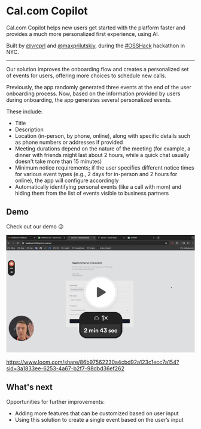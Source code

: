 # Cal.com Copilot

Cal.com Copilot helps new users get started with the platform faster and provides a much more personalized first experience, using AI.

Built by [@vrcprl](https://github.com/vrcprl) and [@maxprilutskiy](https://github.com/maxprilutskiy), during the [#OSSHack](https://osshack.com) hackathon in NYC.

---

Our solution improves the onboarding flow and creates a personalized set of events for users, offering more choices to schedule new calls.

Previously, the app randomly generated three events at the end of the user onboarding process. Now, based on the information provided by users during onboarding, the app generates several personalized events.

These include:

* Title
* Description
* Location (in-person, by phone, online), along with specific details such as phone numbers or addresses if provided
* Meeting durations depend on the nature of the meeting (for example, a dinner with friends might last about 2 hours, while a quick chat usually doesn't take more than 15 minutes)
* Minimum notice requirements; if the user specifies different notice times for various event types (e.g., 2 days for in-person and 2 hours for online), the app will configure accordingly
* Automatically identifying personal events (like a call with mom) and hiding them from the list of events visible to business partners

## Demo

Check out our demo 😉

[![Cal.com Copilot Demo Loom](copilot-demo.png)](https://www.loom.com/share/86b97562230a4cbd92a123c1ecc7a154?sid=3a1833ee-6253-4a67-b2f7-98dbd36ef262)

<https://www.loom.com/share/86b97562230a4cbd92a123c1ecc7a154?sid=3a1833ee-6253-4a67-b2f7-98dbd36ef262>

## What's next

Opportunities for further improvements:

* Adding more features that can be customized based on user input
* Using this solution to create a single event based on the user’s input

